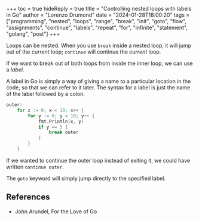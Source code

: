 +++
toc = true
hideReply = true
title = "Controlling nested loops with labels in Go"
author = "Lorenzo Drumond"
date = "2024-01-28T18:00:20"
tags = ["programming",  "nested",  "loops",  "range",  "break",  "init",  "goto",  "flow",  "assignments",  "continue",  "labels",  "repeat",  "for",  "infinite",  "statement",  "golang",  "post"]
+++


Loops can be nested. When you use `break` inside a nested loop, it will jump out of the _current_ loop; `continue` will continue the _current_ loop.

If we want to break out of both loops from inside the inner loop, we can use a _label_.

A label in Go is simply a way of giving a name to a particular location in the code, so that we can refer to it later. The syntax for a label is just the name of the label followed by a colon.

```go
outer:
    for x := 0; x < 10; x++ {
        for y := 0; y < 10; y++ {
            fmt.Println(x, y)
            if y == 5 {
                break outer
            }
        }
    }
```

If we wanted to continue the outer loop instead of exiting it, we could have written `continue outer`.

The `goto` keyword will simply jump directly to the specified label.

## References
- John Arundel, For the Love of Go

